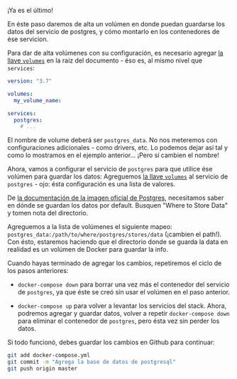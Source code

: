 ¡Ya es el último!

En éste paso daremos de alta un volúmen en donde puedan guardarse los datos del servicio de postgres, y cómo montarlo en los contenedores de ése servicion.

Para dar de alta volúmenes con su configuración, es necesario agregar [la llave `volumes`](https://docs.docker.com/compose/compose-file/#volume-configuration-reference) en la raíz del documento - éso es, al mismo nivel que `services`:

```yaml
version: "3.7"

volumes:
  my_volume_name:

services:
  postgres:
    # ...
```

El nombre de volume deberá ser `postgres_data`. No nos meteremos con configuraciones adicionales - como drivers, etc. Lo podemos dejar así tal y como lo mostramos en el ejemplo anterior... ¡Pero sí cambien el nombre!

Ahora, vamos a configurar el servicio de `postgres` para que utilice ése volúmen
para guardar los datos: Agreguemos [la llave `volumes`](https://docs.docker.com/compose/compose-file/#volumes)
al servicio de `postgres` - ojo: ésta configuración es una lista de valores.

De [la documentación de la imagen oficial de Postgres](https://hub.docker.com/_/postgres),
necesitamos saber en dónde se guardan los datos por default. Busquen "Where to
Store Data" y tomen nota del directorio.

Agreguemos a la lista de volúmenes el siguiente mapeo: 
`postgres_data:/path/to/where/postgres/stores/data` (¡cambien el path!). Con
ésto, estaremos haciendo que el directorio donde se guarda la data en realidad
es un volúmen de Docker para guardar la info.


Cuando hayas terminado de agregar los cambios, repetiremos el ciclo de los pasos
anteriores:

- `docker-compose down` para borrar una vez más el contenedor del servicio de
  `postgres`, ya que éste se creó sin usar el volúmen en el paso anterior.

- `docker-compose up` para volver a levantar los servicios del stack. Ahora,
  podremos agregar y guardar datos, volver a repetir `docker-compose down` para
  eliminar el contenedor de `postgres`, pero ésta vez sin perder los datos.

Si todo funcionó, debes guardar los cambios en Github para continuar: 

```bash
git add docker-compose.yml
git commit -m "Agrega la base de datos de postgresql"
git push origin master
```